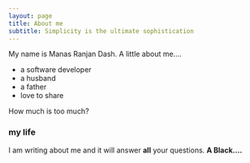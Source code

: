 ```yaml
---
layout: page
title: About me
subtitle: Simplicity is the ultimate sophistication
---
```


My name is Manas Ranjan Dash. A little about me....

- a software developer
- a husband
- a father
- love to share 

How much is too much?

### my life

I am writing about me  and it will answer **all** your questions.
**A Black....**
